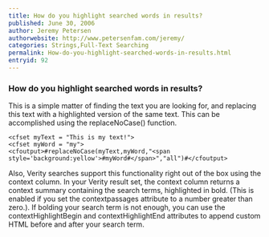 ```yaml
---
title: How do you highlight searched words in results?
published: June 30, 2006
author: Jeremy Petersen
authorwebsite: http://www.petersenfam.com/jeremy/
categories: Strings,Full-Text Searching
permalink: How-do-you-highlight-searched-words-in-results.html
entryid: 92
---
```


<h3>How do you highlight searched words in results?</h3>

<p>
This is a simple matter of finding the text you are looking for, and replacing this text with a highlighted version of the same text.  This can be accomplished using the replaceNoCase() function.
</p>

<pre><code class="language-markup">&lt;cfset myText = &quot;This is my text!&quot;&gt;
&lt;cfset myWord = &quot;my&quot;&gt;
&lt;cfoutput&gt;#replaceNoCase(myText,myWord,&quot;&lt;span style='background:yellow'&gt;#myWord#&lt;/span&gt;&quot;,&quot;all&quot;)#&lt;/cfoutput&gt;
</code></pre>

<p>
Also, Verity searches support this functionality right out of the box using the context column.  In your Verity result set, the context column returns a context summary containing the search terms, highlighted in bold. (This is enabled if you set the contextpassages attribute to a number greater than zero.). If bolding your search term is not enough, you can use the contextHighlightBegin and contextHighlightEnd attributes to append custom HTML before and after your search term.
</p>



